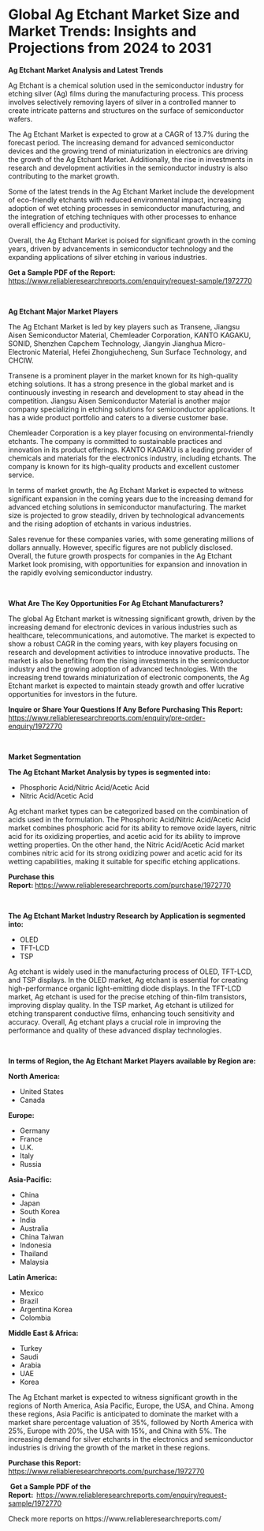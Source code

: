 <p><h1>Global Ag Etchant Market Size and Market Trends: Insights and Projections from 2024 to 2031</h1></p><p><strong>Ag Etchant Market Analysis and Latest Trends</strong></p>
<p><p>Ag Etchant is a chemical solution used in the semiconductor industry for etching silver (Ag) films during the manufacturing process. This process involves selectively removing layers of silver in a controlled manner to create intricate patterns and structures on the surface of semiconductor wafers.</p><p>The Ag Etchant Market is expected to grow at a CAGR of 13.7% during the forecast period. The increasing demand for advanced semiconductor devices and the growing trend of miniaturization in electronics are driving the growth of the Ag Etchant Market. Additionally, the rise in investments in research and development activities in the semiconductor industry is also contributing to the market growth.</p><p>Some of the latest trends in the Ag Etchant Market include the development of eco-friendly etchants with reduced environmental impact, increasing adoption of wet etching processes in semiconductor manufacturing, and the integration of etching techniques with other processes to enhance overall efficiency and productivity.</p><p>Overall, the Ag Etchant Market is poised for significant growth in the coming years, driven by advancements in semiconductor technology and the expanding applications of silver etching in various industries.</p></p>
<p><strong>Get a Sample PDF of the Report:&nbsp;</strong> <a href="https://www.reliableresearchreports.com/enquiry/request-sample/1972770">https://www.reliableresearchreports.com/enquiry/request-sample/1972770</a></p>
<p>&nbsp;</p>
<p><strong>Ag Etchant Major Market Players</strong></p>
<p><p>The Ag Etchant Market is led by key players such as Transene, Jiangsu Aisen Semiconductor Material, Chemleader Corporation, KANTO KAGAKU, SONID, Shenzhen Capchem Technology, Jiangyin Jianghua Micro-Electronic Material, Hefei Zhongjuhecheng, Sun Surface Technology, and CHCIW. </p><p>Transene is a prominent player in the market known for its high-quality etching solutions. It has a strong presence in the global market and is continuously investing in research and development to stay ahead in the competition. Jiangsu Aisen Semiconductor Material is another major company specializing in etching solutions for semiconductor applications. It has a wide product portfolio and caters to a diverse customer base.</p><p>Chemleader Corporation is a key player focusing on environmental-friendly etchants. The company is committed to sustainable practices and innovation in its product offerings. KANTO KAGAKU is a leading provider of chemicals and materials for the electronics industry, including etchants. The company is known for its high-quality products and excellent customer service.</p><p>In terms of market growth, the Ag Etchant Market is expected to witness significant expansion in the coming years due to the increasing demand for advanced etching solutions in semiconductor manufacturing. The market size is projected to grow steadily, driven by technological advancements and the rising adoption of etchants in various industries.</p><p>Sales revenue for these companies varies, with some generating millions of dollars annually. However, specific figures are not publicly disclosed. Overall, the future growth prospects for companies in the Ag Etchant Market look promising, with opportunities for expansion and innovation in the rapidly evolving semiconductor industry.</p></p>
<p>&nbsp;</p>
<p><strong>What Are The Key Opportunities For Ag Etchant Manufacturers?</strong></p>
<p><p>The global Ag Etchant market is witnessing significant growth, driven by the increasing demand for electronic devices in various industries such as healthcare, telecommunications, and automotive. The market is expected to show a robust CAGR in the coming years, with key players focusing on research and development activities to introduce innovative products. The market is also benefiting from the rising investments in the semiconductor industry and the growing adoption of advanced technologies. With the increasing trend towards miniaturization of electronic components, the Ag Etchant market is expected to maintain steady growth and offer lucrative opportunities for investors in the future.</p></p>
<p><strong>Inquire or Share Your Questions If Any Before Purchasing This Report:</strong> <a href="https://www.reliableresearchreports.com/enquiry/pre-order-enquiry/1972770">https://www.reliableresearchreports.com/enquiry/pre-order-enquiry/1972770</a></p>
<p>&nbsp;</p>
<p><strong>Market Segmentation</strong></p>
<p><strong>The Ag Etchant Market Analysis by types is segmented into:</strong></p>
<p><ul><li>Phosphoric Acid/Nitric Acid/Acetic Acid</li><li>Nitric Acid/Acetic Acid</li></ul></p>
<p><p>Ag etchant market types can be categorized based on the combination of acids used in the formulation. The Phosphoric Acid/Nitric Acid/Acetic Acid market combines phosphoric acid for its ability to remove oxide layers, nitric acid for its oxidizing properties, and acetic acid for its ability to improve wetting properties. On the other hand, the Nitric Acid/Acetic Acid market combines nitric acid for its strong oxidizing power and acetic acid for its wetting capabilities, making it suitable for specific etching applications.</p></p>
<p><strong>Purchase this Report:&nbsp;</strong><a href="https://www.reliableresearchreports.com/purchase/1972770">https://www.reliableresearchreports.com/purchase/1972770</a></p>
<p>&nbsp;</p>
<p><strong>The Ag Etchant Market Industry Research by Application is segmented into:</strong></p>
<p><ul><li>OLED</li><li>TFT-LCD</li><li>TSP</li></ul></p>
<p><p>Ag etchant is widely used in the manufacturing process of OLED, TFT-LCD, and TSP displays. In the OLED market, Ag etchant is essential for creating high-performance organic light-emitting diode displays. In the TFT-LCD market, Ag etchant is used for the precise etching of thin-film transistors, improving display quality. In the TSP market, Ag etchant is utilized for etching transparent conductive films, enhancing touch sensitivity and accuracy. Overall, Ag etchant plays a crucial role in improving the performance and quality of these advanced display technologies.</p></p>
<p>&nbsp;</p>
<p><strong>In terms of Region, the Ag Etchant Market Players available by Region are:</strong></p>
<p>
    <p> <strong> North America: </strong>
        <ul>
            <li>United States</li>
            <li>Canada</li>
        </ul>
        </p> 
    <p> <strong> Europe: </strong>
        <ul>
            <li>Germany</li>
            <li>France</li>
            <li>U.K.</li>
            <li>Italy</li>
            <li>Russia</li>
        </ul>
        </p> 
    <p> <strong> Asia-Pacific: </strong>
        <ul>
            <li>China</li>
            <li>Japan</li>
            <li>South Korea</li>
            <li>India</li>
            <li>Australia</li>
            <li>China Taiwan</li>
            <li>Indonesia</li>
            <li>Thailand</li>
            <li>Malaysia</li>
        </ul>
        </p> 
    <p> <strong> Latin America: </strong>
        <ul>
            <li>Mexico</li>
            <li>Brazil</li>
            <li>Argentina Korea</li>
            <li>Colombia</li>
        </ul>
        </p> 
    <p> <strong> Middle East & Africa: </strong>
        <ul>
            <li>Turkey</li>
            <li>Saudi</li>
            <li>Arabia</li>
            <li>UAE</li>
            <li>Korea</li>
        </ul>
    </p>
    </p>
<p><p>The Ag Etchant market is expected to witness significant growth in the regions of North America, Asia Pacific, Europe, the USA, and China. Among these regions, Asia Pacific is anticipated to dominate the market with a market share percentage valuation of 35%, followed by North America with 25%, Europe with 20%, the USA with 15%, and China with 5%. The increasing demand for silver etchants in the electronics and semiconductor industries is driving the growth of the market in these regions.</p></p>
<p><strong>Purchase this Report: </strong><a href="https://www.reliableresearchreports.com/purchase/1972770">https://www.reliableresearchreports.com/purchase/1972770</a></p>
<p>&nbsp;<strong>Get a Sample PDF of the Report:&nbsp;&nbsp;</strong><a href="https://www.reliableresearchreports.com/enquiry/request-sample/1972770">https://www.reliableresearchreports.com/enquiry/request-sample/1972770</a></p>
<p><strong></strong></p>
<p>Check more reports on https://www.reliableresearchreports.com/</p>